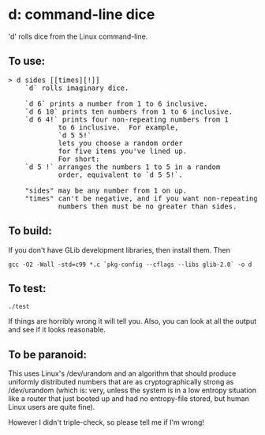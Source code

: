 d: command-line dice
===================

'd' rolls dice from the Linux command-line.

To use:
------

<pre>
> d sides [[times][!]]
	`d` rolls imaginary dice.

	`d 6` prints a number from 1 to 6 inclusive.
	`d 6 10` prints ten numbers from 1 to 6 inclusive.
	`d 6 4!` prints four non-repeating numbers from 1
			to 6 inclusive.  For example,
			`d 5 5!`
			lets you choose a random order
			for five items you've lined up.
			For short:
	`d 5 !` arranges the numbers 1 to 5 in a random
			order, equivalent to `d 5 5!`.

	"sides" may be any number from 1 on up.
	"times" can't be negative, and if you want non-repeating.
			numbers then must be no greater than sides.
</pre>

To build:
--------

If you don't have GLib development libraries, then install them. Then

    gcc -O2 -Wall -std=c99 *.c `pkg-config --cflags --libs glib-2.0` -o d

To test:
-------

    ./test

If things are horribly wrong it will tell you.
Also, you can look at all the output and see if it looks reasonable.

To be paranoid:
--------------

This uses Linux's /dev/urandom and an algorithm that should produce
uniformly distributed numbers that are as cryptographically strong as
/dev/urandom (which is: very, unless the system is in a low entropy
situation like a router that just booted up and had no entropy-file
stored, but human Linux users are quite fine).

However I didn't triple-check, so please tell me if I'm wrong!
